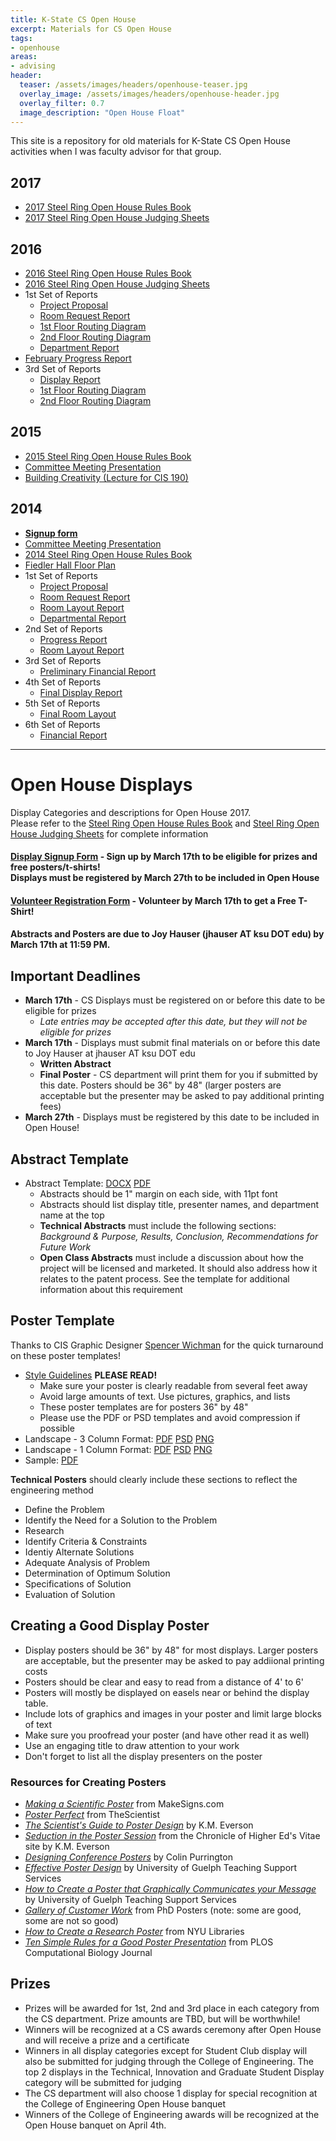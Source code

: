 ```yaml
---
title: K-State CS Open House
excerpt: Materials for CS Open House
tags:
- openhouse
areas:
- advising
header:
  teaser: /assets/images/headers/openhouse-teaser.jpg
  overlay_image: /assets/images/headers/openhouse-header.jpg
  overlay_filter: 0.7
  image_description: "Open House Float"
---
```


This site is a repository for old materials for K-State CS Open House activities when I was faculty advisor for that group.

<h2>2017</h2>
<ul>
  <li><a href="files/2017/0rules.pdf">2017 Steel Ring Open House Rules Book</a></li>
  <li><a href="files/2017/0judge.pdf">2017 Steel Ring Open House Judging Sheets</a></li>
</ul>
<h2>2016</h2>
<ul>
  <li><a href="files/2016/0rules.pdf">2016 Steel Ring Open House Rules Book</a></li>
  <li><a href="files/2016/0judge.pdf">2016 Steel Ring Open House Judging Sheets</a></li>
  <li>1st Set of Reports<ul>
    <li><a href="files/2016/1project.pdf">Project Proposal</a></li>
    <li><a href="files/2016/1room.pdf">Room Request Report</a></li>
    <li><a href="files/2016/1routinga.png">1st Floor Routing Diagram</a></li>
    <li><a href="files/2016/1routingb.png">2nd Floor Routing Diagram</a></li>
    <li><a href="files/2016/1department.pdf">Department Report</a></li>
  </ul></li>
  <li><a href="files/2016/2progress.pdf">February Progress Report</a></li>
  <li>3rd Set of Reports<ul>
    <li><a href="files/2016/3displays.xlsx">Display Report</a></li>
    <li><a href="files/2016/3routinga.pdf">1st Floor Routing Diagram</a></li>
    <li><a href="files/2016/3routingb.pdf">2nd Floor Routing Diagram</a></li>
  </ul></li>
</ul>
<h2>2015</h2>
<ul>
  <li><a href="files/2015/0rules.pdf">2015 Steel Ring Open House Rules Book</a></li>
  <li><a href="intro2015.html">Committee Meeting Presentation</a></li>
  <li><a href="creativity.html">Building Creativity (Lecture for CIS 190)</a></li>
</ul>
<h2>2014</h2>
<ul>
  <li><a href="https://docs.google.com/forms/d/1ex-xHpEanW2a7VwmxFbf8pyyYMuS9WX1YRq_AJPPgRs/viewform"><b>Signup form</b></a></li>
  <li><a href="intro.html">Committee Meeting Presentation</a></li>
  <li><a href="openhouse /files/2014/0rules.pdf">2014 Steel Ring Open House Rules Book</a></li>
  <li><a href="https://www.k-state.edu/planning/space_inventory/floor_plan/c-d/153_7of8Fiedler_2006.pdf">Fiedler Hall Floor Plan</a></li>
  <li>1st Set of Reports<ul>
    <li><a href="files/2014/1projectproposal.pdf">Project Proposal</a></li>
    <li><a href="files/2014/1roomrequest.pdf">Room Request Report</a></li>
    <li><a href="files/2014/1roomlayout.pdf">Room Layout Report</a></li>
    <li><a href="files/2014/1departmentreport.pdf">Departmental Report</a></li>
  </ul></li>
  <li>2nd Set of Reports<ul>
    <li><a href="files/2014/2progressreport.pdf">Progress Report</a></li>
    <li><a href="files/2014/2roomlayout.pdf">Room Layout Report</a></li>
  </ul></li>
  <li>3rd Set of Reports<ul>
    <li><a href="files/2014/3prelimfinancial.pdf">Preliminary Financial Report</a></li>
  </ul></li>
  <li>4th Set of Reports<ul>
    <li><a href="files/2014/4finaldisplayreport.pdf">Final Display Report</a></li>
  </ul></li>
  <li>5th Set of Reports<ul>
    <li><a href="files/2014/5finalroomlayout.pdf">Final Room Layout</a></li>
  </ul></li>
  <li>6th Set of Reports<ul>
    <li><a href="files/2014/6financialreport.pdf">Financial Report</a></li>
  </ul></li>
</ul>

<hr />

<h1>Open House Displays</h1>
<p>Display Categories and descriptions for Open House 2017.<br>Please refer to the <a href="files/2017/0rules.pdf">Steel Ring Open House Rules Book</a> and <a href="files/2017/0judge.pdf">Steel Ring Open House Judging Sheets</a> for complete information</p>
<h4><a href="https://docs.google.com/forms/d/e/1FAIpQLSeLi7U9sZC6ZD1xLXRehpDv-LTv3AefZIxH8dzn0YtKodzRgw/viewform">Display Signup Form</a> - Sign up by March 17th to be eligible for prizes and free posters/t-shirts!<br>Displays must be registered by March 27th to be included in Open House</h4>
<h4><a href="https://docs.google.com/forms/d/e/1FAIpQLSdtneHfVEDTryT3pwJwJkoEqyRtpZ08CLS3Q7FkOZ8cPPL-FQ/viewform">Volunteer Registration Form</a> - Volunteer by March 17th to get a Free T-Shirt!</h4>
<h4>Abstracts and Posters are due to Joy Hauser (jhauser AT ksu DOT edu) <b>by March 17th at 11:59 PM</b>.</h4>

<h2>Important Deadlines</h2>
<ul>
  <li><b>March 17th</b> - CS Displays must be registered on or before this date to be eligible for prizes<ul>
    <li><em>Late entries may be accepted after this date, but they will not be eligible for prizes</em></li></ul></li>
  <li><b>March 17th</b> - Displays must submit final materials on or before this date to Joy Hauser at jhauser AT ksu DOT edu<ul>
    <li><b>Written Abstract</b></li>
    <li><b>Final Poster</b> - CS department will print them for you if submitted by this date. Posters should be 36" by 48" (larger posters are acceptable but the presenter may be asked to pay additional printing fees)</li></ul></li>
  <li><b>March 27th</b> - Displays must be registered by this date to be included in Open House!</li>
</ul>

<h2>Abstract Template</h2>
<ul>
  <li>Abstract Template: <a href="files/2017/abstract_template.docx">DOCX</a> <a href="files/2017/abstract_template.pdf">PDF</a>
  <ul>
    <li>Abstracts should be 1" margin on each side, with 11pt font</li>
    <li>Abstracts should list display title, presenter names, and department name at the top</li>
    <li><b>Technical Abstracts</b> must include the following sections: <i>Background & Purpose, Results, Conclusion, Recommendations for Future Work</i></li>
    <li><b>Open Class Abstracts</b> must include a discussion about how the project will be licensed and marketed. It should also address how it relates to the patent process. See the template for additional information about this requirement</li>
  </ul></li>
</ul>
<h2>Poster Template</h2>
<p>Thanks to CIS Graphic Designer <a href="http://spencerwichman.com/">Spencer Wichman</a> for the quick turnaround on these poster templates!</p>
<ul>
  <li><a href="files/2017/styleguide.pdf">Style Guidelines</a> <b>PLEASE READ!</b><ul>
    <li>Make sure your poster is clearly readable from several feet away</li>
    <li>Avoid large amounts of text. Use pictures, graphics, and lists</li>
    <li>These poster templates are for posters 36" by 48"</li>
    <li>Please use the PDF or PSD templates and avoid compression if possible</li>
  </ul></li>
  <li>Landscape - 3 Column Format: <a href="files/2017/pdf/landscape3col.pdf">PDF</a> <a href="files/2017/psd/landscape3col.psd">PSD</a> <a href="files/2017/png/landscape3col.png">PNG</a></li>
  <li>Landscape - 1 Column Format: <a href="files/2017/pdf/landscape1col.pdf">PDF</a> <a href="files/2017/psd/landscape1col.psd">PSD</a> <a href="files/2017/png/landscape1col.png">PNG</a></li>
  <li>Sample: <a href="files/2017/sample.pdf">PDF</a></li>
</ul>


<p><b>Technical Posters</b> should clearly include these sections to reflect the engineering method</p>
<ul>
  <li>Define the Problem</li>
  <li>Identify the Need for a Solution to the Problem</li>
  <li>Research</li>
  <li>Identify Criteria & Constraints</li>
  <li>Identiy Alternate Solutions</li>
  <li>Adequate Analysis of Problem</li>
  <li>Determination of Optimum Solution</li>
  <li>Specifications of Solution</li>
  <li>Evaluation of Solution</li>
</ul>



<h2>Creating a Good Display Poster</h2>
<ul>
  <li>Display posters should be 36" by 48" for most displays. Larger posters are acceptable, but the presenter may be asked to pay addiional printing costs</li>
  <li>Posters should be clear and easy to read from a distance of 4' to 6'</li>
  <li>Posters will mostly be displayed on easels near or behind the display table.</li>
  <li>Include lots of graphics and images in your poster and limit large blocks of text</li>
  <li>Make sure you proofread your poster (and have other read it as well)</li>
  <li>Use an engaging title to draw attention to your work</li>
  <li>Don't forget to list all the display presenters on the poster</li>
</ul>
<h3>Resources for Creating Posters</h3>
<ul>
  <li><a href="http://www.makesigns.com/tutorials/scientific-poster-parts.aspx"><em>Making a Scientific Poster</em></a> from MakeSigns.com</li>
  <li><a href="http://www.the-scientist.com/?articles.view/articleNo/31071/title/Poster-Perfect/"><em>Poster Perfect</em></a> from TheScientist</li>
  <li><a href="http://www.kmeverson.org/academic-poster-design.html"><em>The Scientist's Guide to Poster Design</em></a> by K.M. Everson</li>
  <li><a href="https://chroniclevitae.com/news/379-seduction-in-the-poster-session"><em>Seduction in the Poster Session</em></a> from the Chronicle of Higher Ed's Vitae site by K.M. Everson</li>
  <li><a href="http://colinpurrington.com/tips/poster-design"><em>Designing Conference Posters</em></a> by Colin Purrington</li>
  <li><a href="http://www.soe.uoguelph.ca/webfiles/agalvez/poster/"><em>Effective Poster Design</em></a> by University of Guelph Teaching Support Services</li>
  <li><a href="http://www.soe.uoguelph.ca/webfiles/agalvez/poster/poster_making/entry.htm"><em>How to Create a Poster that Graphically Communicates your Message</em></a> by University of Guelph Teaching Support Services</li>
  <li><a href="https://phdposters.com/gallery.php"><em>Gallery of Customer Work</em></a> from PhD Posters (note: some are good, some are not so good)</li>
  <li><a href="http://guides.nyu.edu/posters"><em>How to Create a Research Poster</em></a> from NYU Libraries</li>
  <li><a href="http://www.ncbi.nlm.nih.gov/pmc/articles/PMC1876493/"><em>Ten Simple Rules for a Good Poster Presentation</em></a> from PLOS Computational Biology Journal</li>
</ul>

<h2>Prizes</h2>
<ul>
  <li>Prizes will be awarded for 1st, 2nd and 3rd place in each category from the CS department. Prize amounts are TBD, but will be worthwhile!</li>
  <li>Winners will be recognized at a CS awards ceremony after Open House and will receive a prize and a certificate</li>
  <li>Winners in all display categories except for Student Club display will also be submitted for judging through the College of Engineering. The top 2 displays in the Technical, Innovation and Graduate Student Display category will be submitted for judging</li>
  <li>The CS department will also choose 1 display for special recognition at the College of Engineering Open House banquet</li>
  <li>Winners of the College of Engineering awards will be recognized at the Open House banquet on April 4th.</li>
</ul>
